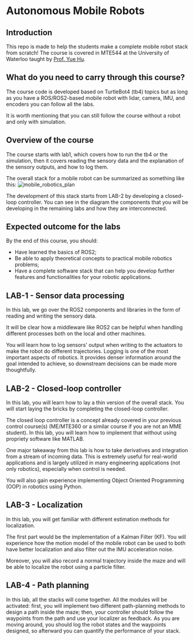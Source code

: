 # Autonomous Mobile Robots


## Introduction

This repo is made to help the students make a complete mobile robot stack from scratch! The course is covered in MTE544 at the University of Waterloo taught by 
[Prof. Yue Hu](https://uwaterloo.ca/mechanical-mechatronics-engineering/profile/y526hu). 

## What do you need to carry through this course?
The course code is developed based on TurtleBot4 (tb4) topics but as long as you have a ROS/ROS2-based mobile robot with lidar, camera, IMU, and encoders you can follow all the labs. 
 
It is worth mentioning that you can still follow the course without a robot and only with simulation. 

## Overview of the course
The course starts with lab1, which covers how to run the tb4 or the simulation, then it covers reading the sensory data and the explanation of the sensory outputs, and how to log them. 

The overall stack for a mobile robot can be summarized as something like this:
![mobile_robotics_plan](https://github.com/aalghooneh/mobile_robotics/assets/51265135/71e22c97-52dc-4d56-a7a0-887827f73a08)

The development of this stack starts from LAB-2 by developing a closed-loop controller. You can see in the diagram the components that you will be developing in the remaining labs and how they are interconnected.

## Expected outcome for the labs

By the end of this course, you should:
- Have learned the basics of ROS2;
- Be able to apply theoretical concepts to practical mobile robotics problems;
- Have a complete software stack that can help you develop further features and functionalities for your robotic applications.

## LAB-1 - Sensor data processing

In this lab, we go over the ROS2 components and libraries in the form of reading and writing the sensory data.

It will be clear how a middleware like ROS2 can be helpful when handling different processes both on the local and other machines. 

You will learn how to log sensors' output when writing to the actuators to make the robot do different trajectories. Logging is one of the most important aspects of robotics. It provides denser information around the goal intended to achieve, so downstream decisions can be made more thoughtfully. 

## LAB-2 - Closed-loop controller

In this lab, you will learn how to lay a thin version of the overall stack. You will start laying the bricks by completing the closed-loop controller. 

The closed loop controller is a concept already covered in your previous control course(s) (ME/MTE360 or a similar course if you are not an MME student). In this lab, you will learn how to implement that without using propriety software like MATLAB. 

One major takeaway from this lab is how to take derivatives and integration from a stream of incoming data. This is extremely useful for real-world applications and is largely utilized in many engineering applications (not only robotics), especially when control is needed.

You will also gain experience implementing Object Oriented Programming (OOP) in robotics using Python. 

## LAB-3 - Localization

In this lab, you will get familiar with different estimation methods for localization. 

The first part would be the implementation of a Kalman Filter (KF). 
You will experience how the motion model of the mobile robot can be used to both have better localization and also filter out the IMU acceleration noise. 

Moreover, you will also record a normal trajectory inside the maze and will be able to localize the robot using a particle filter.

## LAB-4 - Path planning

In this lab, all the stacks will come together. 
All the modules will be activated: first, you will implement two different path-planning methods to design a path inside the maze; then, your controller should follow the waypoints from the path and use your localizer as feedback. As you are moving around, you should log the robot states and the waypoints designed, so afterward you can quantify the performance of your stack. 
